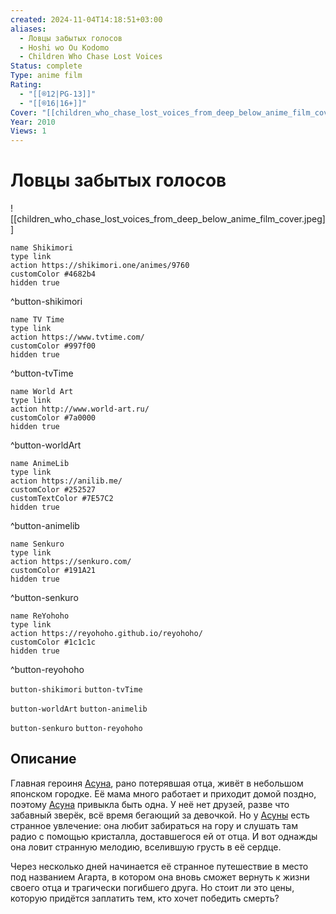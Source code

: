 ```yaml
---
created: 2024-11-04T14:18:51+03:00
aliases:
  - Ловцы забытых голосов
  - Hoshi wo Ou Kodomo
  - Children Who Chase Lost Voices
Status: complete
Type: anime film
Rating:
  - "[[®️12|PG-13]]"
  - "[[®️16|16+]]"
Cover: "[[children_who_chase_lost_voices_from_deep_below_anime_film_cover.jpeg]]"
Year: 2010
Views: 1
---
```


# Ловцы забытых голосов

![[children_who_chase_lost_voices_from_deep_below_anime_film_cover.jpeg]]

```button
name Shikimori
type link
action https://shikimori.one/animes/9760
customColor #4682b4
hidden true
```
^button-shikimori

```button
name TV Time
type link
action https://www.tvtime.com/
customColor #997f00
hidden true
```
^button-tvTime

```button
name World Art
type link
action http://www.world-art.ru/
customColor #7a0000
hidden true
```
^button-worldArt

```button
name AnimeLib
type link
action https://anilib.me/
customColor #252527
customTextColor #7E57C2
hidden true
```
^button-animelib

```button
name Senkuro
type link
action https://senkuro.com/
customColor #191A21
hidden true
```
^button-senkuro

```button
name ReYohoho
type link
action https://reyohoho.github.io/reyohoho/
customColor #1c1c1c
hidden true
```
^button-reyohoho

`button-shikimori` `button-tvTime`

`button-worldArt` `button-animelib`

`button-senkuro` `button-reyohoho`

## Описание

Главная героиня [Асуна](https://shikimori.one/characters/39434-asuna-watase), рано потерявшая отца, живёт в небольшом японском городке. Её мама много работает и приходит домой поздно, поэтому [Асуна](https://shikimori.one/characters/39434-asuna-watase) привыкла быть одна. У неё нет друзей, разве что забавный зверёк, всё время бегающий за девочкой. Но у [Асуны](https://shikimori.one/characters/39434-asuna-watase) есть странное увлечение: она любит забираться на гору и слушать там радио с помощью кристалла, доставшегося ей от отца. И вот однажды она ловит странную мелодию, вселившую грусть в её сердце.

Через несколько дней начинается её странное путешествие в место под названием Агарта, в котором она вновь сможет вернуть к жизни своего отца и трагически погибшего друга. Но стоит ли это цены, которую придётся заплатить тем, кто хочет победить смерть?
